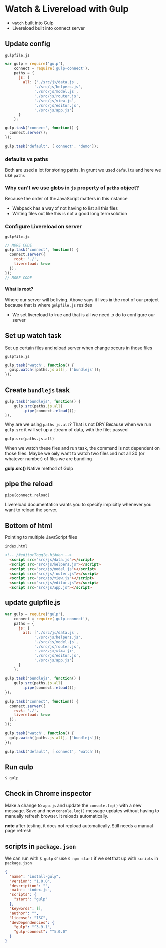 # Watch & Livereload with Gulp
* `watch` built into Gulp
* Livereload built into connect server

## Update config
`gulpfile.js`

```js
var gulp = require('gulp'),
    connect = require('gulp-connect'),
    paths = {
      js: {
        all: ['./src/js/data.js',
             './src/js/helpers.js',
             './src/js/model.js',
             './src/js/router.js',
             './src/js/view.js',
             './src/js/editor.js',
             './src/js/app.js']
      }
    };

gulp.task('connect', function() {
  connect.server();
});

gulp.task('default', ['connect', 'demo']);
```

### defaults vs paths
Both are used a lot for storing paths. In grunt we used `defaults` and here we use `paths`

### Why can't we use globs in `js` property of `paths` object?
Because the order of the JavaScript matters in this instance

* Webpack has a way of not having to list all this files
* Writing files out like this is not a good long term solution

### Configure Livereload on server

`gulpfile.js`

```js
// MORE CODE
gulp.task('connect', function() {
  connect.server({
    root: './',
    livereload: true
  });
});
// MORE CODE
```

#### What is root?
Where our server will be living. Above says it lives in the root of our project because that is where `gulpfile.js` resides

* We set livereload to true and that is all we need to do to configure our server

## Set up watch task
Set up certain files and reload server when change occurs in those files

`gulpfile.js`

```js
gulp.task('watch', function() {
  gulp.watch([paths.js.all], ['bundlejs']);
});
```

## Create `bundlejs` task

```js
gulp.task('bundlejs', function() {
    gulp.src(paths.js.all)
        .pipe(connect.reload());
});
```

Why are we using `paths.js.all`? That is not DRY
Because when we run `gulp.src` it will set up a stream of data, with the files passed

`gulp.src(paths.js.all)`

When we watch these files and run task, the command is not dependent on those files. Maybe we only want to watch two files and not all 30 (or whatever number) of files we are bundling

**gulp.src()** Native method of Gulp

## pipe the reload
`pipe(connect.reload)`

Livereload documentation wants you to specify implicitly whenever you want to reload the server.

## Bottom of html
Pointing to multiple JavaScript files

`index.html`

```html
<!-- /#editorToggle.hidden -->
  <script src="src/js/data.js"></script>
  <script src="src/js/helpers.js"></script>
  <script src="src/js/model.js"></script>
  <script src="src/js/router.js"></script>
  <script src="src/js/view.js"></script>
  <script src="src/js/editor.js"></script>
  <script src="src/js/app.js"></script>
```

## update gulpfile.js

```js
var gulp = require('gulp'),
    connect = require('gulp-connect'),
    paths = {
      js: {
        all: ['./src/js/data.js',
             './src/js/helpers.js',
             './src/js/model.js',
             './src/js/router.js',
             './src/js/view.js',
             './src/js/editor.js',
             './src/js/app.js']
      }
    };

gulp.task('bundlejs', function() {
    gulp.src(paths.js.all)
        .pipe(connect.reload());
});

gulp.task('connect', function() {
  connect.server({
    root: './',
    livereload: true
  });
});

gulp.task('watch', function() {
  gulp.watch([paths.js.all], ['bundlejs']);
});

gulp.task('default', ['connect', 'watch']);
```

## Run gulp

`$ gulp`

## Check in Chrome inspector
Make a change to `app.js` and update the `console.log()` with a new message. Save and new `console.log()` message updates without having to manually refresh browser. It reloads automatically.

**note** after testing, it does not repload automatically. Still needs a manual page refresh

## scripts in `package.json`
We can run with `$ gulp` or use `$ npm start` if we set that up with `scripts` in `package.json`

```json
{
  "name": "install-gulp",
  "version": "1.0.0",
  "description": "",
  "main": "index.js",
  "scripts": {
    "start": "gulp"
  },
  "keywords": [],
  "author": "",
  "license": "ISC",
  "devDependencies": {
    "gulp": "^3.9.1",
    "gulp-connect": "^5.0.0"
  }
}
```
